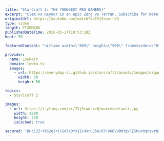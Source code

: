```yaml
---
title: "StarCraft 2: THE YOUNGEST PRO GAMERS!"
excerpt: "Clem vs Reynor in an epic Zerg vs Terran. Subscribe for more videos: http://lowko.tv/youtube Lurkers vs Terran: https://goo.gl/NQhSHd  A really fun match of Zerg versus Terran between the 15 year old Zerg player from Italy and the 16 year old Terran from France.  Support me on Patreon: http://www.patreon.com/lowkotv"
originalUrl: https://youtube.com/watch?v=IVj5cwu-rzQ
type: video
length: PT26M20S
publishedDateTime: 2018-05-17T10:53:18Z
heat: 50

featuredContent: "<iframe width=\"800\" height=\"500\" frameborder=\"0\" src=\"https://www.youtube.com/embed/IVj5cwu-rzQ\" allow=\"accelerometer; autoplay; encrypted-media; gyroscope; picture-in-picture\" allowfullscreen></iframe>"

provider:
  name: LowkoTV
  domain: lowko.tv
  images:
    - url: https://everyday-cc.github.io/starcraft2/assets/images/organizations/lowko.tv-50x50.jpg
      width: 50
      height: 50

topics:
  - StarCraft 2

images:
  - url: https://i.ytimg.com/vi/IVj5cwu-rzQ/maxresdefault.jpg
    width: 1280
    height: 720
    isCached: true

secured: "BHc1JZ+Yb62eJ+jCGoTs0YXjIxUXrLS5H/O7+0KBVUBM3gVCESMur8qtsvrNZYTlmjHoV67Y3EzVqmqGlzzssBqwyJajEfeej9CDhBj8b+wIQRSLoZZcGQ7EjtRQbIIAFpq1Dt85eIiyE2FQZKv6MgOoiM8MwoPdHHmHwppXTsKmX/L29k5Fv12QUkH6adKPMM6X59gsOZlMUsrbj5xK8F0Cje2GKe2kY8KlxixvuM4x7V5EEtYc+BGqDQE42gqYd/vhNP8vppLkv9vtqGrI0FHZyqm4juKITip/2bgsomrfozYk8X8TfBsrbaQ9mh+JdD5abxwgKPKwZw2v4rnz+elFNkY0yvXIBoOroPuboZ80w5qOpvzMhMnNDapKQ9fRTwBw6YDUCK0StTJz2MnYBrbOnvkToyxLUWNoi1oMmsM=;hXlRfzy/UhAGodENA8ZNmw=="
---
```


